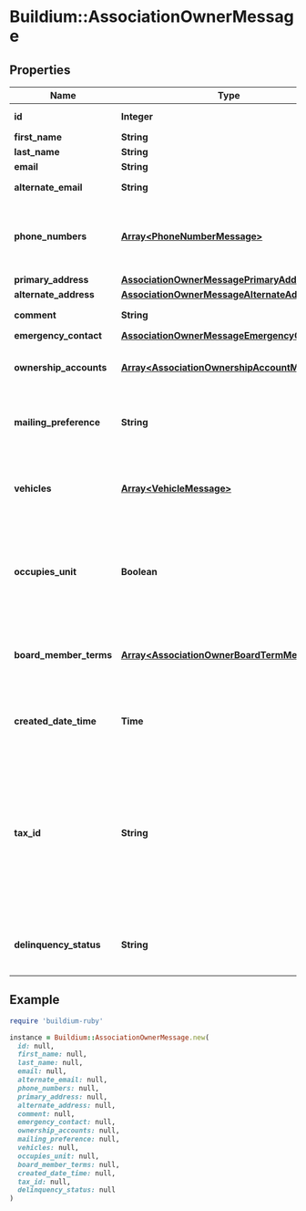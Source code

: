 # Buildium::AssociationOwnerMessage

## Properties

| Name | Type | Description | Notes |
| ---- | ---- | ----------- | ----- |
| **id** | **Integer** | Unique identifier. | [optional] |
| **first_name** | **String** | First name. | [optional] |
| **last_name** | **String** | Last name. | [optional] |
| **email** | **String** | Email. | [optional] |
| **alternate_email** | **String** | Alternate email. | [optional] |
| **phone_numbers** | [**Array&lt;PhoneNumberMessage&gt;**](PhoneNumberMessage.md) | List of phone numbers of the association user. | [optional] |
| **primary_address** | [**AssociationOwnerMessagePrimaryAddress**](AssociationOwnerMessagePrimaryAddress.md) |  | [optional] |
| **alternate_address** | [**AssociationOwnerMessageAlternateAddress**](AssociationOwnerMessageAlternateAddress.md) |  | [optional] |
| **comment** | **String** | General comments. | [optional] |
| **emergency_contact** | [**AssociationOwnerMessageEmergencyContact**](AssociationOwnerMessageEmergencyContact.md) |  | [optional] |
| **ownership_accounts** | [**Array&lt;AssociationOwnershipAccountMessage&gt;**](AssociationOwnershipAccountMessage.md) | List of associated ownership accounts. | [optional] |
| **mailing_preference** | **String** | Indicates the association owner&#39;s mailing preference. | [optional] |
| **vehicles** | [**Array&lt;VehicleMessage&gt;**](VehicleMessage.md) | List of vehicles associated with the association owner. | [optional] |
| **occupies_unit** | **Boolean** | Indicates if the association owner occupies a unit(s) within the association. | [optional] |
| **board_member_terms** | [**Array&lt;AssociationOwnerBoardTermMessage&gt;**](AssociationOwnerBoardTermMessage.md) | List of Board Member Terms for the given Association Owner(s) | [optional] |
| **created_date_time** | **Time** | Date and time the association owner was created. | [optional] |
| **tax_id** | **String** | Taxpayer identification number. Examples of United States identification numbers are Social Security number or a Employer Identification Number. | [optional] |
| **delinquency_status** | **String** | Indicates the delinquency status of the association owner. | [optional] |

## Example

```ruby
require 'buildium-ruby'

instance = Buildium::AssociationOwnerMessage.new(
  id: null,
  first_name: null,
  last_name: null,
  email: null,
  alternate_email: null,
  phone_numbers: null,
  primary_address: null,
  alternate_address: null,
  comment: null,
  emergency_contact: null,
  ownership_accounts: null,
  mailing_preference: null,
  vehicles: null,
  occupies_unit: null,
  board_member_terms: null,
  created_date_time: null,
  tax_id: null,
  delinquency_status: null
)
```

